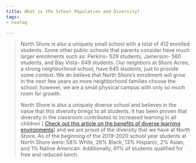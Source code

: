 ```yaml
---
title: What is the School Population and Diversity?
tags:
- nsefaq

---
```

> North Shore is also a uniquely small school with a total of 412 enrolled students. Some other public schools that parents consider have much larger enrollments such as: Perkins- 529 students, Jamerson- 560 students, and Bay Vista- 649 students. Our neighbors at Shore Acres, a strong neighborhood school, have 645 students, just to provide some context. We do believe that North Shore’s enrollment will grow in the next few years as more neighborhood families choose the school; however, we are a small physical campus with only so much room for growth.
>
> North Shore is also a uniquely diverse school and believes in the value that this diversity brings to all students. It has been proven that diversity in the classroom contributes to increased learning in all children ( [Check out this article on the benefits of diverse learning environments](https://tcf.org/content/report/how-racially-diverse-schools-and-classrooms-can-benefit-all-students)) and we are proud of the diversity that we have at North Shore. As of the beginning of the 2019-2020 school year students at North Shore were: 58% White, 26% Black, 13% Hispanic, 2% Asian, and 1% Native American. Additionally, 61% of students qualified for free and reduced lunch.